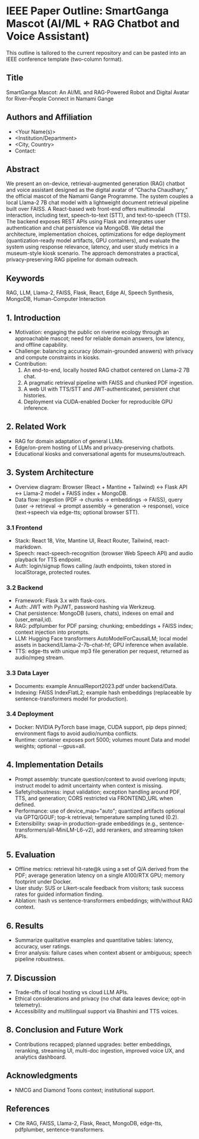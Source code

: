 # IEEE Paper Outline: SmartGanga Mascot (AI/ML + RAG Chatbot and Voice Assistant)

This outline is tailored to the current repository and can be pasted into an IEEE conference template (two-column format).

## Title
SmartGanga Mascot: An AI/ML and RAG-Powered Robot and Digital Avatar for River–People Connect in Namami Gange

## Authors and Affiliation
- <Your Name(s)>
- <Institution/Department>
- <City, Country>
- Contact: <email>

## Abstract
We present an on-device, retrieval-augmented generation (RAG) chatbot and voice assistant designed as the digital avatar of “Chacha Chaudhary,” the official mascot of the Namami Gange Programme. The system couples a local Llama-2 7B chat model with a lightweight document retrieval pipeline built over FAISS. A React-based web front-end offers multimodal interaction, including text, speech-to-text (STT), and text-to-speech (TTS). The backend exposes REST APIs using Flask and integrates user authentication and chat persistence via MongoDB. We detail the architecture, implementation choices, optimizations for edge deployment (quantization-ready model artifacts, GPU containers), and evaluate the system using response relevance, latency, and user study metrics in a museum-style kiosk scenario. The approach demonstrates a practical, privacy-preserving RAG pipeline for domain outreach.

## Keywords
RAG, LLM, Llama-2, FAISS, Flask, React, Edge AI, Speech Synthesis, MongoDB, Human-Computer Interaction

## 1. Introduction
- Motivation: engaging the public on riverine ecology through an approachable mascot; need for reliable domain answers, low latency, and offline capability.
- Challenge: balancing accuracy (domain-grounded answers) with privacy and compute constraints in kiosks.
- Contribution:
  1) An end-to-end, locally hosted RAG chatbot centered on Llama-2 7B chat.
  2) A pragmatic retrieval pipeline with FAISS and chunked PDF ingestion.
  3) A web UI with TTS/STT and JWT-authenticated, persistent chat histories.
  4) Deployment via CUDA-enabled Docker for reproducible GPU inference.

## 2. Related Work
- RAG for domain adaptation of general LLMs.
- Edge/on-prem hosting of LLMs and privacy-preserving chatbots.
- Educational kiosks and conversational agents for museums/outreach.

## 3. System Architecture
- Overview diagram: Browser (React + Mantine + Tailwind) <-> Flask API <-> Llama-2 model + FAISS index + MongoDB.
- Data flow: ingestion (PDF → chunks → embeddings → FAISS), query (user → retrieval → prompt assembly → generation → response), voice (text→speech via edge-tts; optional browser STT).

### 3.1 Frontend
- Stack: React 18, Vite, Mantine UI, React Router, Tailwind, react-markdown.
- Speech: react-speech-recognition (browser Web Speech API) and audio playback for TTS endpoint.
- Auth: login/signup flows calling /auth endpoints, token stored in localStorage, protected routes.

### 3.2 Backend
- Framework: Flask 3.x with flask-cors.
- Auth: JWT with PyJWT, password hashing via Werkzeug.
- Chat persistence: MongoDB (users, chats), indexes on email and (user_email,id).
- RAG: pdfplumber for PDF parsing; chunking; embeddings + FAISS index; context injection into prompts.
- LLM: Hugging Face transformers AutoModelForCausalLM; local model assets in backend/Llama-2-7b-chat-hf; GPU inference when available.
- TTS: edge-tts with unique mp3 file generation per request, returned as audio/mpeg stream.

### 3.3 Data Layer
- Documents: example AnnualReport2023.pdf under backend/Data.
- Indexing: FAISS IndexFlatL2; example hash embeddings (replaceable by sentence-transformers model for production).

### 3.4 Deployment
- Docker: NVIDIA PyTorch base image, CUDA support, pip deps pinned; environment flags to avoid audio/numba conflicts.
- Runtime: container exposes port 5000; volumes mount Data and model weights; optional --gpus=all.

## 4. Implementation Details
- Prompt assembly: truncate question/context to avoid overlong inputs; instruct model to admit uncertainty when context is missing.
- Safety/robustness: input validation; exception handling around PDF, TTS, and generation; CORS restricted via FRONTEND_URL when defined.
- Performance: use of device_map="auto"; quantized artifacts optional via GPTQ/GGUF; top-k retrieval; temperature sampling tuned (0.2).
- Extensibility: swap-in production-grade embeddings (e.g., sentence-transformers/all-MiniLM-L6-v2), add rerankers, and streaming token APIs.

## 5. Evaluation
- Offline metrics: retrieval hit-rate@k using a set of Q/A derived from the PDF; average generation latency on a single A100/RTX GPU; memory footprint under Docker.
- User study: SUS or Likert-scale feedback from visitors; task success rates for guided information finding.
- Ablation: hash vs sentence-transformers embeddings; with/without RAG context.

## 6. Results
- Summarize qualitative examples and quantitative tables: latency, accuracy, user ratings.
- Error analysis: failure cases when context absent or ambiguous; speech pipeline robustness.

## 7. Discussion
- Trade-offs of local hosting vs cloud LLM APIs.
- Ethical considerations and privacy (no chat data leaves device; opt-in telemetry).
- Accessibility and multilingual support via Bhashini and TTS voices.

## 8. Conclusion and Future Work
- Contributions recapped; planned upgrades: better embeddings, reranking, streaming UI, multi-doc ingestion, improved voice UX, and analytics dashboard.

## Acknowledgments
- NMCG and Diamond Toons context; institutional support.

## References
- Cite RAG, FAISS, Llama-2, Flask, React, MongoDB, edge-tts, pdfplumber, sentence-transformers.
